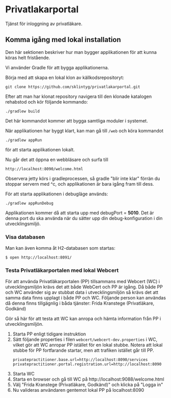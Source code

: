 # Privatlakarportal

Tjänst för inloggning av privatläkare.

## Komma igång med lokal installation

Den här sektionen beskriver hur man bygger applikationen för att kunna köras helt fristående.

Vi använder Gradle för att bygga applikationerna.

Börja med att skapa en lokal klon av källkodsrepositoryt:

    git clone https://github.com/sklintyg/privatlakarportal.git

Efter att man har klonat repository navigera till den klonade katalogen rehabstod och kör följande kommando:

    ./gradlew build

Det här kommandot kommer att bygga samtliga moduler i systemet. 

När applikationen har byggt klart, kan man gå till `/web` och köra kommandot

    ./gradlew appRun

för att starta applikationen lokalt.

Nu går det att öppna en webbläsare och surfa till 

    http://localhost:8090/welcome.html 

Observera jetty körs i gradleprocessen, så gradle "blir inte klar" förrän du stoppar servern med ^c, och applikationen är bara igång fram till dess.

För att starta applikationen i debugläge används:

    ./gradlew appRunDebug
    
Applikationen kommer då att starta upp med debugPort = **5010**. Det är denna port du ska använda när du sätter upp din 
debug-konfiguration i din utvecklingsmiljö.

### Visa databasen

Man kan även komma åt H2-databasen som startas:

    $ open http://localhost:8091/

### Testa Privatläkarportalen med lokal Webcert

För att använda Privatläkarportalen (PP) tillsammans med Webcert (WC) i utvecklingsmiljön krävs det att både WebCert och PP är igång. Då både PP och WC använder sig av stubbat data i utvecklingsmiljön så krävs det att samma data finns upplagt i både PP och WC. Följande person kan användas då denna finns tillgägnlig i båda tjänster:
	Frida Kranstege (Privatläkare, Godkänd)

Gör så här för att testa att WC kan anropa och hämta information från PP i utvecklingsmiljön.

1. Starta PP enligt tidigare instruktion
2. Sätt följande properties i filen `webcert/webcert-dev.properties` i WC, vilket gör att WC anropar PP istället för en lokal stubbe. Notera att lokal stubbe för PP fortfarande startar, men att trafiken istället går till PP.
	```
    privatepractitioner.base.url=http://localhost:8090/services
	privatepractitioner.portal.registration.url=http://localhost:8090
    ```
3. Starta WC
4. Starta en browser och gå till WC på http://localhost:9088/welcome.html
5. Välj "Frida Kranstege (Privatläkare, Godkänd)" och klicka på "Logga in"
6. Nu valideras användaren gentemot lokal PP på localhost:8090
